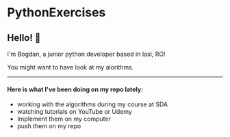 # PythonExercises

## Hello! 👋

I'm Bogdan, a junior python developer based in Iasi, RO!

You might want to have look at my alorithms. 

---

#### Here is what I've been doing on my repo lately:

- working with the algorithms during my course at SDA 
- watching tutorials on YouTube or Udemy 
- Implement them on my computer
- push them on my repo 
    